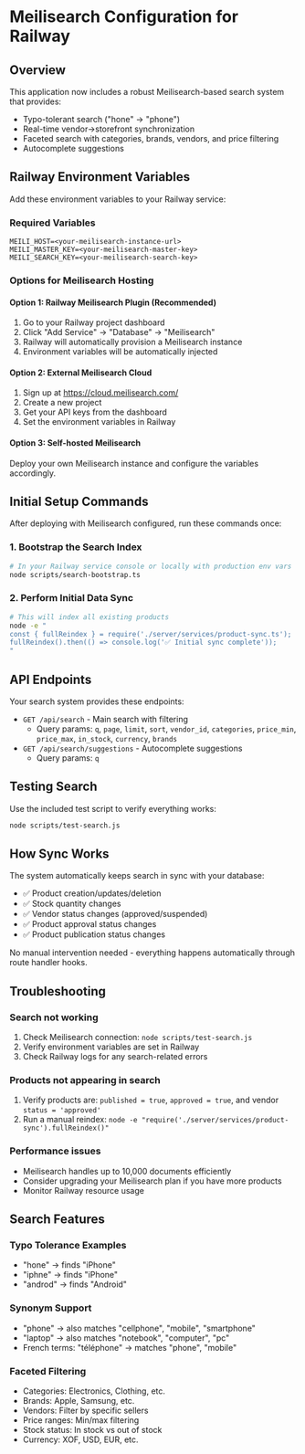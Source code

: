 # Meilisearch Configuration for Railway

## Overview
This application now includes a robust Meilisearch-based search system that provides:
- Typo-tolerant search ("hone" → "phone")
- Real-time vendor→storefront synchronization
- Faceted search with categories, brands, vendors, and price filtering
- Autocomplete suggestions

## Railway Environment Variables

Add these environment variables to your Railway service:

### Required Variables
```
MEILI_HOST=<your-meilisearch-instance-url>
MEILI_MASTER_KEY=<your-meilisearch-master-key>
MEILI_SEARCH_KEY=<your-meilisearch-search-key>
```

### Options for Meilisearch Hosting

#### Option 1: Railway Meilisearch Plugin (Recommended)
1. Go to your Railway project dashboard
2. Click "Add Service" → "Database" → "Meilisearch"
3. Railway will automatically provision a Meilisearch instance
4. Environment variables will be automatically injected

#### Option 2: External Meilisearch Cloud
1. Sign up at https://cloud.meilisearch.com/
2. Create a new project
3. Get your API keys from the dashboard
4. Set the environment variables in Railway

#### Option 3: Self-hosted Meilisearch
Deploy your own Meilisearch instance and configure the variables accordingly.

## Initial Setup Commands

After deploying with Meilisearch configured, run these commands once:

### 1. Bootstrap the Search Index
```bash
# In your Railway service console or locally with production env vars
node scripts/search-bootstrap.ts
```

### 2. Perform Initial Data Sync
```bash
# This will index all existing products
node -e "
const { fullReindex } = require('./server/services/product-sync.ts');
fullReindex().then(() => console.log('✅ Initial sync complete'));
"
```

## API Endpoints

Your search system provides these endpoints:

- `GET /api/search` - Main search with filtering
  - Query params: `q`, `page`, `limit`, `sort`, `vendor_id`, `categories`, `price_min`, `price_max`, `in_stock`, `currency`, `brands`
- `GET /api/search/suggestions` - Autocomplete suggestions
  - Query params: `q`

## Testing Search

Use the included test script to verify everything works:
```bash
node scripts/test-search.js
```

## How Sync Works

The system automatically keeps search in sync with your database:
- ✅ Product creation/updates/deletion
- ✅ Stock quantity changes  
- ✅ Vendor status changes (approved/suspended)
- ✅ Product approval status changes
- ✅ Product publication status changes

No manual intervention needed - everything happens automatically through route handler hooks.

## Troubleshooting

### Search not working
1. Check Meilisearch connection: `node scripts/test-search.js`
2. Verify environment variables are set in Railway
3. Check Railway logs for any search-related errors

### Products not appearing in search
1. Verify products are: `published = true`, `approved = true`, and vendor `status = 'approved'`
2. Run a manual reindex: `node -e "require('./server/services/product-sync').fullReindex()"`

### Performance issues
- Meilisearch handles up to 10,000 documents efficiently
- Consider upgrading your Meilisearch plan if you have more products
- Monitor Railway resource usage

## Search Features

### Typo Tolerance Examples
- "hone" → finds "iPhone"
- "iphne" → finds "iPhone"  
- "androd" → finds "Android"

### Synonym Support
- "phone" → also matches "cellphone", "mobile", "smartphone"
- "laptop" → also matches "notebook", "computer", "pc"
- French terms: "téléphone" → matches "phone", "mobile"

### Faceted Filtering
- Categories: Electronics, Clothing, etc.
- Brands: Apple, Samsung, etc.
- Vendors: Filter by specific sellers
- Price ranges: Min/max filtering
- Stock status: In stock vs out of stock
- Currency: XOF, USD, EUR, etc.